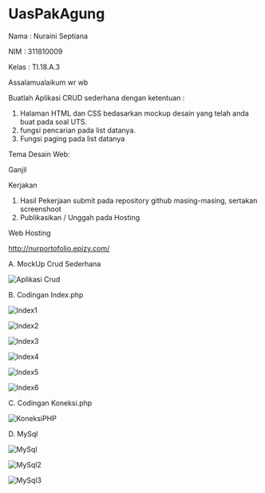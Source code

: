 # UasPakAgung

Nama : Nuraini Septiana

NIM : 311810009

Kelas : TI.18.A.3

Assalamualaikum wr wb

Buatlah Aplikasi CRUD sederhana dengan ketentuan :

1. Halaman HTML dan CSS bedasarkan mockup desain yang telah anda buat pada soal UTS.
2. fungsi pencarian pada list datanya.
3. Fungsi paging pada list datanya

Tema Desain Web:

Ganjil

Kerjakan

1. Hasil Pekerjaan submit pada repository github masing-masing, sertakan screenshoot
2. Publikasikan / Unggah pada Hosting

Web Hosting

http://nurportofolio.epizy.com/

A. MockUp Crud Sederhana

![Aplikasi Crud](https://user-images.githubusercontent.com/46736283/87125102-c8bfdf00-c23e-11ea-8b41-93083b7305cb.jpg)

B. Codingan Index.php

![Index1](https://user-images.githubusercontent.com/46736283/87126219-b2b31e00-c240-11ea-93ad-1aec461d0339.jpg)

![Index2](https://user-images.githubusercontent.com/46736283/87126226-b646a500-c240-11ea-930b-bf9f9af29a66.jpg)

![Index3](https://user-images.githubusercontent.com/46736283/87126240-bba3ef80-c240-11ea-8d8f-e8a1b112a432.jpg)

![Index4](https://user-images.githubusercontent.com/46736283/87126280-cbbbcf00-c240-11ea-9fce-e6e3189d5a22.jpg)

![Index5](https://user-images.githubusercontent.com/46736283/87126305-d1b1b000-c240-11ea-95e5-b6fcfade7208.jpg)

![Index6](https://user-images.githubusercontent.com/46736283/87126313-d6766400-c240-11ea-85f2-33c4630eb277.jpg)

C. Codingan Koneksi.php

![KoneksiPHP](https://user-images.githubusercontent.com/46736283/87126536-35d47400-c241-11ea-81d9-4f5f854077dc.jpg)

D. MySql

![MySql](https://user-images.githubusercontent.com/46736283/87126637-61575e80-c241-11ea-89f1-a54457aa36fa.jpg)

![MySql2](https://user-images.githubusercontent.com/46736283/87126642-65837c00-c241-11ea-9083-19b9dbf6b2bc.jpg)

![MySql3](https://user-images.githubusercontent.com/46736283/87126650-69170300-c241-11ea-828e-334d9866223d.jpg)
